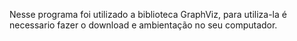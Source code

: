 Nesse programa foi utilizado a biblioteca GraphViz, para utiliza-la é necessario fazer o download e ambientação no seu computador.
